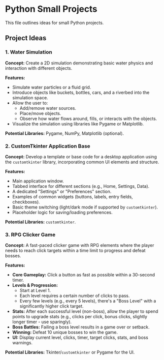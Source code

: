 # Python Small Projects

This file outlines ideas for small Python projects.

## Project Ideas

### 1. Water Simulation

**Concept:** Create a 2D simulation demonstrating basic water physics and interaction with different objects.

**Features:**
*   Simulate water particles or a fluid grid.
*   Introduce objects like buckets, bottles, cars, and a riverbed into the simulation space.
*   Allow the user to:
    *   Add/remove water sources.
    *   Place/move objects.
    *   Observe how water flows around, fills, or interacts with the objects.
*   Visualize the simulation using libraries like Pygame or Matplotlib.

**Potential Libraries:** Pygame, NumPy, Matplotlib (optional).

### 2. CustomTkinter Application Base

**Concept:** Develop a template or base code for a desktop application using the `customtkinter` library, incorporating common UI elements and structure.

**Features:**
*   Main application window.
*   Tabbed interface for different sections (e.g., Home, Settings, Data).
*   A dedicated "Settings" or "Preferences" section.
*   Examples of common widgets (buttons, labels, entry fields, checkboxes).
*   Basic theme switching (light/dark mode if supported by `customtkinter`).
*   Placeholder logic for saving/loading preferences.

**Potential Libraries:** `customtkinter`.

### 3. RPG Clicker Game

**Concept:** A fast-paced clicker game with RPG elements where the player needs to reach click targets within a time limit to progress and defeat bosses.

**Features:**
*   **Core Gameplay:** Click a button as fast as possible within a 30-second timer.
*   **Levels & Progression:**
    *   Start at Level 1.
    *   Each level requires a certain number of clicks to pass.
    *   Every few levels (e.g., every 5 levels), there's a "Boss Level" with a significantly higher click target.
*   **Stats:** After each successful level (non-boss), allow the player to spend points to upgrade stats (e.g., clicks per click, bonus clicks, slightly longer timer - use sparingly).
*   **Boss Battles:** Failing a boss level results in a game over or setback.
*   **Winning:** Defeat 10 unique bosses to win the game.
*   **UI:** Display current level, clicks, timer, target clicks, stats, and boss warnings.

**Potential Libraries:** Tkinter/`customtkinter` or Pygame for the UI.
